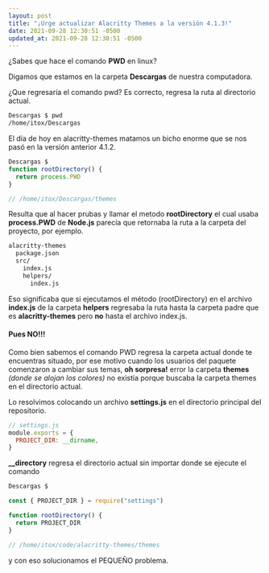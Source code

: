 ```yaml
---
layout: post
title: "¡Urge actualizar Alacritty Themes a la versión 4.1.3!"
date: 2021-09-28 12:30:51 -0500
updated_at: 2021-09-28 12:30:51 -0500
---
```


¿Sabes que hace el comando **PWD** en linux?

Digamos que estamos en la carpeta **Descargas** de nuestra computadora.

¿Que regresaría el comando pwd?
Es correcto, regresa la ruta al directorio actual.

```bash
Descargas $ pwd
/home/itox/Descargas
```

El día de hoy en alacritty-themes matamos un bicho enorme que se nos pasó en la versión anterior 4.1.2.

```javascript
Descargas $
function rootDirectory() {
  return process.PWD
}

// /home/itox/Descargas/themes
```

Resulta que al hacer prubas y llamar el metodo **rootDirectory** el cual usaba **process.PWD** de **Node.js** parecía que retornaba la ruta a la carpeta del proyecto, por ejemplo.

```bash
alacritty-themes
  package.json
  src/
    index.js
    helpers/
      index.js
```

Eso significaba que si ejecutamos el método (rootDirectory) en el archivo **index.js** de la carpeta **helpers** regresaba la ruta hasta la carpeta padre que es **alacritty-themes** pero **no** hasta el archivo index.js.

#### Pues NO!!!

Como bien sabemos el comando PWD regresa la carpeta actual donde te encuentras situado,
por ese motivo cuando los usuarios del paquete comenzaron a cambiar sus temas,
**oh sorpresa!** error la carpeta **themes** _(donde se alojan los colores)_
no existía porque buscaba la carpeta themes en el directorio actual.

Lo resolvimos colocando un archivo **settings.js** en el directorio principal del repositorio.

```javascript
// settings.js
module.exports = {
  PROJECT_DIR: __dirname,
}
```

**\_\_directory** regresa el directorio actual sin importar donde se ejecute el comando

```javascript
Descargas $

const { PROJECT_DIR } = require("settings")

function rootDirectory() {
  return PROJECT_DIR
}

// /home/itox/code/alacritty-themes/themes
```

y con eso solucionamos el PEQUEÑO problema.
